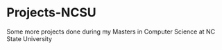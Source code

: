 # Projects-NCSU

Some more projects done during my Masters in Computer Science at NC State University
